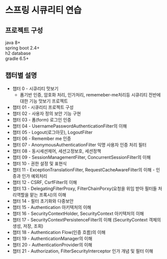 # 스프링 시큐리티 연습

## 프로젝트 구성
java 8+  
spring boot 2.4+  
h2 database  
gradle 6.5+
## 챕터별 설명
- 챕터 0 - 시큐리티 맛보기
  - 폼기반 인증, 암호화 처리, 인가처리, rememeber-me처리등 시큐리티 전반에 대한 기능 맛보기 프로젝트  
- 챕터 01 - 시큐리티 프로젝트 구성
- 챕터 02 - 사용자 정의 보안 기능 구현
- 챕터 03 - 폼(form) 로그인 인증
- 챕터 04 - UsernamePasswordAuthenticationFilter의 이해
- 챕터 05 - Logout(로그아웃), LogoutFilter
- 챕터 06 - Remember me 인증
- 챕터 07 - AnonymousAuthenticationFilter 익명 사용자 인증 처리 필터
- 챕터 08 - 동시세션제어, 세션고정보호, 세션정책
- 챕터 09 - SessionManagementFilter, ConcurrentSessionFilter의 이해
- 챕터 10 - 권한 설정 및 표현식
- 챕터 11 - ExceptionTranslationFilter, RequestCacheAwareFilter의 이해 - 인증과 인가 예외처리
- 챕터 12 - CSRF, CsrfFilter의 이해
- 챕터 13 - DelegatingFilterProxy, FilterChainPorxy(요청을 위임 받아 필터들 처리역할을 맡는 프록시)의 이해
- 챕터 14 - 필터 초기화와 다중보안
- 챕터 15 - Authentication 아키텍처의 이해
- 챕터 16 - SecurityContextHolder, SecurityContext 아키텍처의 이해
- 챕터 17 - SecurityContextPersistenceFilter의 이해 (SecurityContext 객체의 생성, 저장, 조회)
- 챕터 18 - Authentication Flow(인증 흐름)의 이해
- 챕터 19 - AuthenticationManager의 이해
- 챕터 20 - AuthenticationProvider의 이해
- 챕터 21 - Authorization, FilterSecurityInterceptor 인가 개념 및 필터 이해
